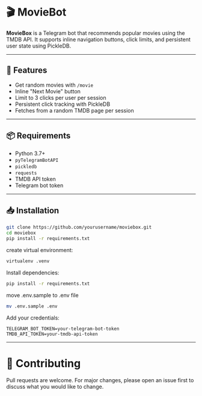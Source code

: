 # 🎬 MovieBot

**MovieBox** is a Telegram bot that recommends popular movies using the TMDB API. It supports inline navigation buttons, click limits, and persistent user state using PickleDB.

---

## 🚀 Features

- Get random movies with `/movie`
- Inline "Next Movie" button
- Limit to 3 clicks per user per session
- Persistent click tracking with PickleDB
- Fetches from a random TMDB page per session

---

## 📦 Requirements

- Python 3.7+
- `pyTelegramBotAPI`
- `pickledb`
- `requests`
- TMDB API token
- Telegram bot token

---

## 📥 Installation

```bash
git clone https://github.com/yourusername/moviebox.git
cd moviebox
pip install -r requirements.txt
```
create virtual environment:
```bash
virtualenv .venv
```

Install dependencies:
```bash
pip install -r requirements.txt
```
move .env.sample to .env file
```bash
mv .env.sample .env
```
Add your credentials:
```
TELEGRAM_BOT_TOKEN=your-telegram-bot-token
TMDB_API_TOKEN=your-tmdb-api-token
```
---
# 🤝 Contributing

Pull requests are welcome. For major changes, please open an issue first to discuss what you would like to change.

